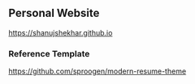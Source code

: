 ## Personal Website
<a href="https://shanujshekhar.github.io" target="_blank">https://shanujshekhar.github.io</a>


### Reference Template
https://github.com/sproogen/modern-resume-theme

